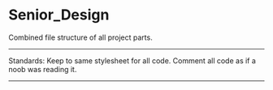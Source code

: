 # Senior_Design
Combined file structure of all project parts.
*********************************************************************************************************************
Standards:
Keep to same stylesheet for all code.
Comment all code as if a noob was reading it.
*********************************************************************************************************************


